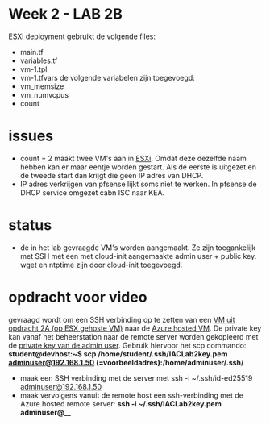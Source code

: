 # Week 2 - LAB 2B
ESXi deployment gebruikt de volgende files:
- main.tf
- variables.tf
- vm-1.tpl
- vm-1.tfvars
de volgende variabelen zijn toegevoegd:
- vm_memsize
- vm_numvcpus
- count

# issues
- count = 2 maakt twee VM's aan in <ins>ESXi</ins>. Omdat deze dezelfde naam hebben kan er maar eentje worden gestart. Als de eerste is uitgezet en de tweede start dan krijgt die geen IP adres van DHCP. 
- IP adres verkrijgen van pfsense lijkt soms niet te werken. In pfsense de DHCP service omgezet cabn ISC naar KEA. 

# status
- de in het lab gevraagde VM's worden aangemaakt. Ze zijn toegankelijk met SSH met een met cloud-init aangemaakte admin user + public key. wget en ntptime zijn door cloud-init toegevoegd.

# opdracht voor video
gevraagd wordt om een SSH verbinding op te zetten van een <ins>VM uit opdracht 2A (op ESX gehoste VM)</ins> naar de <ins>Azure hosted VM</ins>.
De private key kan vanaf het beheerstation naar de remote server worden gekopieerd met de <ins>private key van de admin user</ins>. Gebruik hiervoor het scp commando:
**student@devhost:~$ scp /home/student/.ssh/IACLab2key.pem adminuser@192.168.1.50 (=voorbeeldadres):/home/adminuser/.ssh/**
* maak een SSH verbinding met de server met ssh -i ~/.ssh/id-ed25519 adminuser@192.168.1.50
* maak vervolgens vanuit de remote host een ssh-verbinding met de Azure hosted remote server:
**ssh -i ~/.ssh/IACLab2key.pem adminuser@<public __ip adres van remote server>__**
